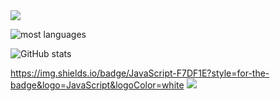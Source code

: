 <img src="https://capsule-render.vercel.app/api?type=waving&color=BDBDC8&height=150&section=header" />

![most languages](https://github-readme-stats.vercel.app/api/top-langs/?username=KimMJ0922&layout=compact)
 
![GitHub stats](https://github-readme-stats.vercel.app/api?username=KimMJ0922&show_icons=true&theme=radical)

https://img.shields.io/badge/JavaScript-F7DF1E?style=for-the-badge&logo=JavaScript&logoColor=white
<img src="https://capsule-render.vercel.app/api?type=waving&color=BDBDC8&height=150&section=footer" />
